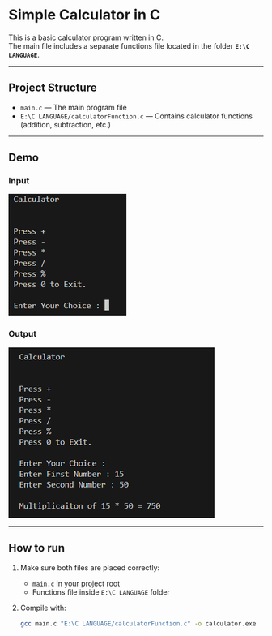 # Simple Calculator in C

This is a basic calculator program written in C.  
The main file includes a separate functions file located in the folder **`E:\C LANGUAGE`**.

---

## Project Structure

- `main.c` — The main program file  
- `E:\C LANGUAGE/calculatorFunction.c` — Contains calculator functions (addition, subtraction, etc.)

---

## Demo

### Input

![Input Screenshot](https://github.com/Rajdeep5270/C-Language/blob/master/PR%20-%207/1.png)

### Output

![Output Screenshot](https://github.com/Rajdeep5270/C-Language/blob/master/PR%20-%207/2.png)

---

## How to run

1. Make sure both files are placed correctly:
   - `main.c` in your project root  
   - Functions file inside `E:\C LANGUAGE` folder

2. Compile with:
   ```bash
   gcc main.c "E:\C LANGUAGE/calculatorFunction.c" -o calculator.exe
